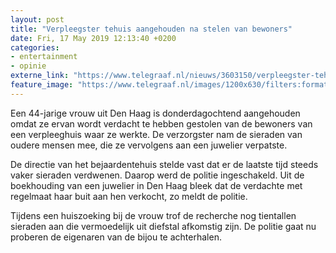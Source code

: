 ```yaml
---
layout: post
title: "Verpleegster tehuis aangehouden na stelen van bewoners"
date: Fri, 17 May 2019 12:13:40 +0200
categories: 
- entertainment 
- opinie 
externe_link: "https://www.telegraaf.nl/nieuws/3603150/verpleegster-tehuis-aangehouden-na-stelen-van-bewoners"
feature_image: "https://www.telegraaf.nl/images/1200x630/filters:format(jpeg):quality(80)/cdn-kiosk-api.telegraaf.nl/71919400-788c-11e9-b694-0218eaf05005.jpg"
---
```


<p class="intro">Een 44-jarige vrouw uit Den Haag is donderdagochtend aangehouden omdat ze ervan wordt verdacht te hebben gestolen van de bewoners van een verpleeghuis waar ze werkte. De verzorgster nam de sieraden van oudere mensen mee, die ze vervolgens aan een juwelier verpatste.</p> <p>De directie van het bejaardentehuis stelde vast dat er de laatste tijd steeds vaker sieraden verdwenen. Daarop werd de politie ingeschakeld. Uit de boekhouding van een juwelier in Den Haag bleek dat de verdachte met regelmaat haar buit aan hen verkocht, zo meldt de politie.</p><p>Tijdens een huiszoeking bij de vrouw trof de recherche nog tientallen sieraden aan die vermoedelijk uit diefstal afkomstig zijn. De politie gaat nu proberen de eigenaren van de bijou te achterhalen.</p>
